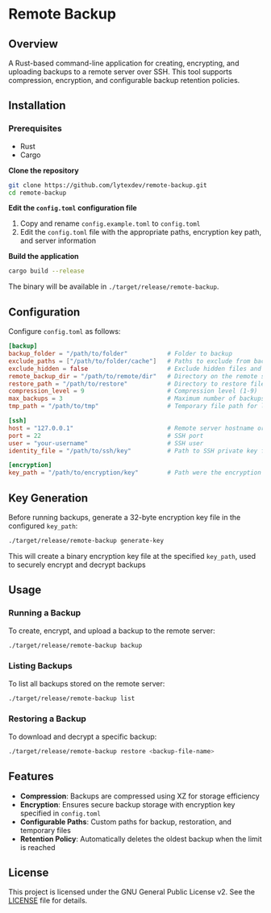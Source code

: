 # Remote Backup

## Overview
A Rust-based command-line application for creating, encrypting, and uploading backups to a remote server over SSH. This tool supports compression, encryption, and configurable backup retention policies.

## Installation

### Prerequisites
- Rust
- Cargo

**Clone the repository**
```bash
git clone https://github.com/lytexdev/remote-backup.git
cd remote-backup
```

**Edit the `config.toml` configuration file**
1. Copy and rename `config.example.toml` to `config.toml`
2. Edit the `config.toml` file with the appropriate paths, encryption key path, and server information

**Build the application**
```bash
cargo build --release
```
The binary will be available in `./target/release/remote-backup`.

## Configuration
Configure `config.toml` as follows:

```toml
[backup]
backup_folder = "/path/to/folder"           # Folder to backup
exclude_paths = ["/path/to/folder/cache"]   # Paths to exclude from backup
exclude_hidden = false                      # Exclude hidden files and directories (files/directories starting with .)
remote_backup_dir = "/path/to/remote/dir"   # Directory on the remote server
restore_path = "/path/to/restore"           # Directory to restore files locally
compression_level = 9                       # Compression level (1-9)
max_backups = 3                             # Maximum number of backups to retain
tmp_path = "/path/to/tmp"                   # Temporary file path for local backup

[ssh]
host = "127.0.0.1"                          # Remote server hostname or IP
port = 22                                   # SSH port
user = "your-username"                      # SSH user
identity_file = "/path/to/ssh/key"          # Path to SSH private key file

[encryption]
key_path = "/path/to/encryption/key"        # Path were the encryption key will be generated and stored
```

## Key Generation
Before running backups, generate a 32-byte encryption key file in the configured `key_path`:
```bash
./target/release/remote-backup generate-key
```
This will create a binary encryption key file at the specified `key_path`, used to securely encrypt and decrypt backups

## Usage

### Running a Backup
To create, encrypt, and upload a backup to the remote server:
```bash
./target/release/remote-backup backup
```

### Listing Backups
To list all backups stored on the remote server:
```bash
./target/release/remote-backup list
```

### Restoring a Backup
To download and decrypt a specific backup:
```bash
./target/release/remote-backup restore <backup-file-name>
```

## Features
- **Compression**: Backups are compressed using XZ for storage efficiency
- **Encryption**: Ensures secure backup storage with encryption key specified in `config.toml`
- **Configurable Paths**: Custom paths for backup, restoration, and temporary files
- **Retention Policy**: Automatically deletes the oldest backup when the limit is reached

## License
This project is licensed under the GNU General Public License v2. See the [LICENSE](LICENSE) file for details.
